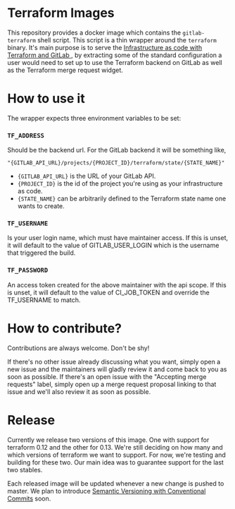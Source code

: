 # Terraform Images

This repository provides a docker image which contains the `gitlab-terraform` shell script. This script is a thin wrapper around the `terraform` binary. It's main purpose is to serve the [Infrastructure as code with Terraform and GitLab
](https://docs.gitlab.com/ee/user/infrastructure/), by extracting some of the standard configuration a user would need to set up to use the Terraform backend on GitLab as well as the Terraform merge request widget.

# How to use it

The wrapper expects three environment variables to be set:

### `TF_ADDRESS`

Should be the backend url. For the GitLab backend it will be something like,

`"{GITLAB_API_URL}/projects/{PROJECT_ID}/terraform/state/{STATE_NAME}"`

- `{GITLAB_API_URL}` is the URL of your GitLab API.
- `{PROJECT_ID}` is the id of the project you're using as your infrastructure as code.
- `{STATE_NAME}` can be arbitrarily defined to the Terraform state name one wants to create.

### `TF_USERNAME`

Is your user login name, which must have maintainer access. If this is unset, it will default to the value of GITLAB_USER_LOGIN which is the username that triggered the build.

### `TF_PASSWORD`

An access token created for the above maintainer with the api scope. If this is unset, it will default to the value of CI_JOB_TOKEN and override the TF_USERNAME to match.

# How to contribute?

Contributions are always welcome. Don't be shy!

If there's no other issue already discussing what you want, simply open a new issue and the maintainers will gladly review it and come back to you as soon as possible. If there's an open issue with the "Accepting merge requests" label, simply open up a merge request proposal linking to that issue and we'll also review it as soon as possible.

# Release

Currently we release two versions of this image. One with support for terraform 0.12 and the other for 0.13. We're still deciding on how many and which versions of terraform we want to support. For now, we're testing and building for these two. Our main idea was to guarantee support for the last two stables.

Each released image will be updated whenever a new change is pushed to master. We plan to introduce [Semantic Versioning with Conventional Commits](https://gitlab.com/gitlab-org/terraform-images/-/issues/1) soon.